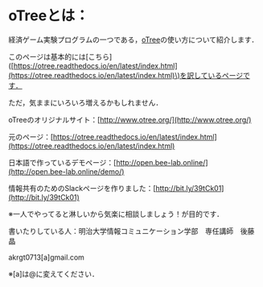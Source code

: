 # oTreeとは：

経済ゲーム実験プログラムの一つである，[oTree](https://www.otree.org/)の使い方について紹介します．

このページは基本的には\[こちら\]\([https://otree.readthedocs.io/en/latest/index.html](https://otree.readthedocs.io/en/latest/index.html)\)を訳しているページです．

ただ，気ままにいろいろ増えるかもしれません．



oTreeのオリジナルサイト：[http://www.otree.org/](http://www.otree.org/)

元のページ：[https://otree.readthedocs.io/en/latest/index.html](https://otree.readthedocs.io/en/latest/index.html)

日本語で作っているデモページ：[http://open.bee-lab.online/](http://open.bee-lab.online/demo/)

情報共有のためのSlackページを作りました：[http://bit.ly/39tCk01](http://bit.ly/39tCk01)

※一人でやってると淋しいから気楽に相談しましょう！が目的です．



書いたりしている人：明治大学情報コミュニケーション学部　専任講師　後藤　晶

akrgt0713\[a\]gmail.com

※\[a\]は@に変えてください．

